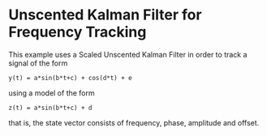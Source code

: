# Unscented Kalman Filter for Frequency Tracking

This example uses a Scaled Unscented Kalman Filter in order to track a signal of the form

	y(t) = a*sin(b*t+c) + cos(d*t) + e

using a model of the form

	z(t) = a*sin(b*t+c) + d

that is, the state vector consists of frequency, phase, amplitude and offset. 